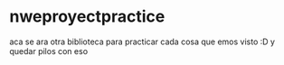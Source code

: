 # nweproyectpractice
aca se ara otra biblioteca para practicar cada cosa que emos visto :D y quedar pilos con eso
